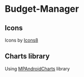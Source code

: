 ﻿# Budget-Manager

## Icons
Icons by [Icons8](https://icons8.com/)

## Charts library
Using [MPAndroidCharts](https://github.com/PhilJay/MPAndroidChart?tab=readme-ov-file#examples) library
